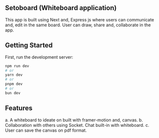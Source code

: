 ## Setoboard (Whiteboard application)
This app is built using Next and, Express js where users can communicate and, edit in the same board. 
User can draw, share and, collaborate in the app. 

## Getting Started

First, run the development server:

```bash
npm run dev
# or
yarn dev
# or
pnpm dev
# or
bun dev
```

## Features
a. A whiteboard to ideate on built with framer-motion and, canvas.
b. Collaboration with others using Socket. Chat built-in with whiteboard.
c. User can save the canvas on pdf format.
